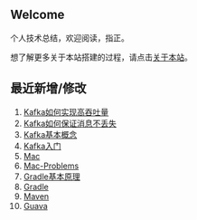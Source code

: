 ## Welcome

个人技术总结，欢迎阅读，指正。

想了解更多关于本站搭建的过程，请点击[关于本站](_docs/AboutMe.md)。

## 最近新增/修改
1. [Kafka如何实现高吞吐量](Tool/MessageQueue/Kafka/Kafka如何实现高吞吐量.md)
2. [Kafka如何保证消息不丢失](Tool/MessageQueue/Kafka/Kafka如何保证消息不丢失.md)
3. [Kafka基本概念](Tool/MessageQueue/Kafka/Kafka基本概念.md)
4. [Kafka入门](Tool/MessageQueue/Kafka/Kafka入门.md)
5. [Mac](Tool/Mac/Mac.md)
6. [Mac-Problems](Tool/Mac/Mac-Problems.md)
7. [Gradle基本原理](JavaTool/Gradle/Gradle基本原理.md)
8. [Gradle](JavaTool/Gradle/Gradle.md)
9. [Maven](JavaTool/Maven/Maven.md)
10. [Guava](JavaTool/Guava.md)

